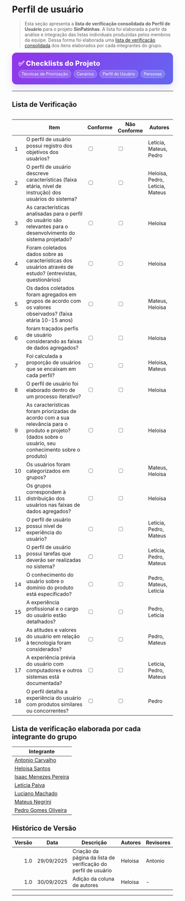 # Perfil de usuário

> Esta seção apresenta a **lista de verificação consolidada do Perfil de Usuário** para o projeto **SinPatinhas**. A lista foi elaborada a partir da análise e integração das listas individuais produzidas pelos membros da equipe. Dessa forma foi elaborada uma [lista de verificação consolidada](https://docs.google.com/document/d/1DF43VVh7T7nysOwq6M_kkJGDv69z0JjEipR-LwJIa4k/edit?usp=sharing) dos itens elaborados por cada integrantes do grupo.

<div class="plan-hero">
  <div class="plan-hero__title">✅ Checklists do Projeto</div>
  <div class="plan-hero__chips">
    <a href="#/elicitacao/listas_verificacao/lista_tecnicas_priorizacao.md" class="chip">Técnicas de Priorização</span>
    <a href="#/elicitacao/listas_verificacao/lista_cenarios.md" class="chip">Cenários</span>
    <a href="#/elicitacao/listas_verificacao/lista_verificacao_perfil_usuario.md" class="chip">
         Perfil do Usuário
    </a>
    <a href="#/elicitacao/listas_verificacao/lista_personas.md" class="chip">
        Personas
    </a>
  </div>
</div>

---

## Lista de Verificação

<div class="plan-grid">


</div>

<table>
    <thead>
        <tr>
      <th></th>
      <th>Item</th>
      <th>Conforme</th>
      <th>Não Conforme</th>
      <th>Autores</th>
        </tr>
    </thead>
    <tbody>
    <tr>
      <td>1</td>
      <td>O perfil de usuário possui registro dos objetivos dos usuários?</td>
      <td><input type="checkbox" name="conforme1"></td>
      <td><input type="checkbox" name="nao_conforme1"></td>
      <td> Leticia, Mateus, Pedro </td>
    </tr>
    <tr>
      <td>2</td>
      <td>O perfil de usuário descreve características (faixa etária, nível de instrução) dos usuários do sistema?</td>
      <td><input type="checkbox" name="conforme2"></td>
      <td><input type="checkbox" name="nao_conforme2"></td>
      <td>Heloisa, Pedro, Leticia, Mateus </td>
    </tr>
    <tr>
      <td>3</td>
      <td>As características analisadas para o perfil do usuário são relevantes para o desenvolvimento do sistema projetado?</td>
      <td><input type="checkbox" name="conforme3"></td>
      <td><input type="checkbox" name="nao_conforme3"></td>
      <td> Heloisa</td>
    </tr>
    <tr>
      <td>4</td>
      <td>Foram coletados dados sobre as características dos usuários através de estudo? (entrevistas, questionários)</td>
      <td><input type="checkbox" name="conforme4"></td>
      <td><input type="checkbox" name="nao_conforme4"></td>
      <td>Heloisa </td>
    </tr>
    <tr>
      <td>5</td>
      <td>Os dados coletados foram agregados em grupos de acordo com os valores observados? (faixa etária 10-15 anos)</td>
      <td><input type="checkbox" name="conforme5"></td>
      <td><input type="checkbox" name="nao_conforme5"></td>
      <td>Mateus, Heloisa </td>
    </tr>
    <tr>
      <td>6</td>
      <td>foram traçados perfis de usuário considerando as faixas de dados agregados?</td>
      <td><input type="checkbox" name="conforme6"></td>
      <td><input type="checkbox" name="nao_conforme6"></td>
      <td>Heloisa </td>
    </tr>
    <tr>
      <td>7</td>
      <td>Foi calculada a proporção de usuários que se encaixam em cada perfil?</td>
      <td><input type="checkbox" name="conforme7"></td>
      <td><input type="checkbox" name="nao_conforme7"></td>
      <td>  Heloisa, Mateus</td>
    </tr>
    <tr>
      <td>8</td>
      <td>O perfil de usuário foi elaborado dentro de um processo iterativo?</td>
      <td><input type="checkbox" name="conforme8"></td>
      <td><input type="checkbox" name="nao_conforme8"></td>
      <td>Heloisa </td>
    </tr>
    <tr>
      <td>9</td>
      <td>As características foram priorizadas de acordo com a sua relevância para o produto e projeto? (dados sobre o usuário, seu conhecimento sobre o produto)</td>
      <td><input type="checkbox" name="conforme9"></td>
      <td><input type="checkbox" name="nao_conforme9"></td>
      <td>Heloisa </td>
    </tr>
    <tr>
      <td>10</td>
      <td>Os usuários foram categorizados em grupos?</td>
      <td><input type="checkbox" name="conforme10"></td>
      <td><input type="checkbox" name="nao_conforme10"></td>
      <td>Mateus, Heloisa </td>
    </tr>
    <tr>
      <td>11</td>
      <td>Os grupos correspondem à distribuição dos usuários nas faixas de dados agregados?</td>
      <td><input type="checkbox" name="conforme11"></td>
      <td><input type="checkbox" name="nao_conforme11"></td>
      <td>Heloisa </td>
    </tr>
    <tr>
      <td>12</td>
      <td>O perfil de usuário possui nível de experiência do usuário?</td>
      <td><input type="checkbox" name="conforme12"></td>
      <td><input type="checkbox" name="nao_conforme12"></td>
      <td>Leticia, Pedro, Mateus </td>
    </tr>
    <tr>
      <td>13</td>
      <td>O perfil de usuário possui tarefas que deverão ser realizadas no sistema?</td>
      <td><input type="checkbox" name="conforme13"></td>
      <td><input type="checkbox" name="nao_conforme13"></td>
      <td>Leticia, Pedro, Mateus </td>
    </tr>
    <tr>
      <td>14</td>
      <td>O conhecimento do usuário sobre o domínio do produto está especificado? </td>
      <td><input type="checkbox" name="conforme14"></td>
      <td><input type="checkbox" name="nao_conforme14"></td>
      <td>Pedro, Mateus, Leticia </td>
    </tr>
    <tr>
      <td>15</td>
      <td>A experiência profissional e o cargo do usuário estão detalhados?</td>
      <td><input type="checkbox" name="conforme15"></td>
      <td><input type="checkbox" name="nao_conforme15"></td>
      <td>  Pedro, Leticia</td>
    </tr>
    <tr>
      <td>16</td>
      <td>As atitudes e valores do usuário em relação à tecnologia foram considerados?</td>
      <td><input type="checkbox" name="conforme2"></td>
      <td><input type="checkbox" name="nao_conforme2"></td>
      <td> Pedro, Mateus </td>
    </tr>
    <tr>
      <td>17</td>
      <td>A experiência prévia do usuário com computadores e outros sistemas está documentada?</td>
      <td><input type="checkbox" name="conforme15"></td>
      <td><input type="checkbox" name="nao_conforme15"></td>
      <td>   Leticia, Pedro, Mateus</td>
    </tr>
    <tr>
      <td>18</td>
      <td>O perfil detalha a experiência do usuário com produtos similares ou concorrentes?</td>
      <td><input type="checkbox" name="conforme15"></td>
      <td><input type="checkbox" name="nao_conforme15"></td>
      <td>  Pedro</td>
    </tr>
    </tbody>
</table>


## Lista de verificação elaborada por cada integrante do grupo

| Integrante |
|------------|
| [Antonio Carvalho]() |
| [Heloisa Santos](https://docs.google.com/document/d/1_17Gd6IwQEBumfZFkrqFcfNF8LkH3qTYbXeTQScUqBU/edit?usp=sharing) |
| [Isaac Menezes Pereira]() |
| [Letícia Paiva](https://docs.google.com/document/d/1xuHtyHvEhJyAizGIzFZXCtbXIvSIoJQDutUVQx49VZ8/edit?tab=t.0) |
| [Luciano Machado]() |
| [Mateus Negrini]() |
| [Pedro Gomes Oliveira]() |

## Histórico de Versão

| Versão | Data       | Descrição                                   | Autores  | Revisores |
|-------:|------------|----------------------------------------------|----------|-----------|
| 1.0    | 29/09/2025 | Criação da página da lista de verificação do perfil de usuário   | Heloisa  | Antonio         |
| 1.0    | 30/09/2025 | Adição da coluna de autores   | Heloisa  | -         |

---

<style>
:root{
  --sp-blue: #3766ae;      
  --sp-blue-600:#2f5a9b;
  --sp-blue-100:#e8f0fb;
  --muted: #475569;
  --bg-card: #ffffff;
  --ring: rgba(55,102,174,.25);
}

/* ====== Hero ====== */
.plan-hero{
  background: linear-gradient(135deg, #9333ea 0%, #6366f1 100%);
  border-radius: 14px;
  padding: 1.25rem 1.25rem;
  color: #fff;
  margin: .5rem 0 1.25rem;
  box-shadow: 0 10px 24px rgba(99,102,241,.18);
}
.plan-hero__title{
  font-size: 1.35rem;
  font-weight: 800;
  letter-spacing: .3px;
}
.plan-hero__chips{ margin-top: .5rem; display:flex; gap:.5rem; flex-wrap: wrap; }
.chip{
  font-size: .8rem;
  background: rgba(255,255,255,.18);
  border: 1px solid rgba(255,255,255,.35);
  padding: .25rem .55rem;
  border-radius: 999px;
  backdrop-filter: blur(2px);
}

/* ====== Grid ====== */
.plan-grid{
  display: grid;
  grid-template-columns: repeat(auto-fit, minmax(240px, 1fr));
  gap: 16px;
  align-items: stretch;
}

/* ====== Card ====== */
.card{
  display: block;
  text-decoration: none !important;
  background: var(--bg-card);
  border: 1px solid #e5e7eb;
  border-radius: 14px;
  padding: 16px 16px 14px;
  box-shadow: 0 2px 12px rgba(0,0,0,.04);
  transition: transform .2s ease, box-shadow .2s ease, border-color .2s ease;
  position: relative;
}
.card::before{
  content:"";
  position:absolute; inset:0;
  border-radius: 14px;
  padding:1px;
  background: linear-gradient(135deg, #8b5cf6 0%, #6366f1 100%);
  -webkit-mask: linear-gradient(#000 0 0) content-box, linear-gradient(#000 0 0);
  -webkit-mask-composite: xor; mask-composite: exclude;
  opacity:.0; transition: opacity .2s ease;
}
.card:hover{
  transform: translateY(-4px);
  box-shadow: 0 10px 22px rgba(0,0,0,.10);
  border-color: transparent;
}
.card:hover::before{ opacity: .9; }

.card__icon{
  width: 46px; height: 46px;
  border-radius: 12px;
  background: var(--sp-blue-100);
  display:grid; place-items:center;
  font-size: 1.35rem;
  margin-bottom: 10px;
  color: var(--sp-blue);
  box-shadow: inset 0 0 0 1px rgba(55,102,174,.12);
}
.card__title{
  font-weight: 700;
  font-size: 1.05rem;
  margin-bottom: 4px;
  color: #0f172a;
}
.card__desc{
  color: var(--muted);
  font-size: .95rem;
  line-height: 1.35;
}
.plan-hero__chips .chip {
  color: #fff !important; 
  text-decoration: none; 
}

.plan-hero__chips .chip:hover {
  background: rgba(255,255,255,.35); 
  color: #fff; 
</style>
